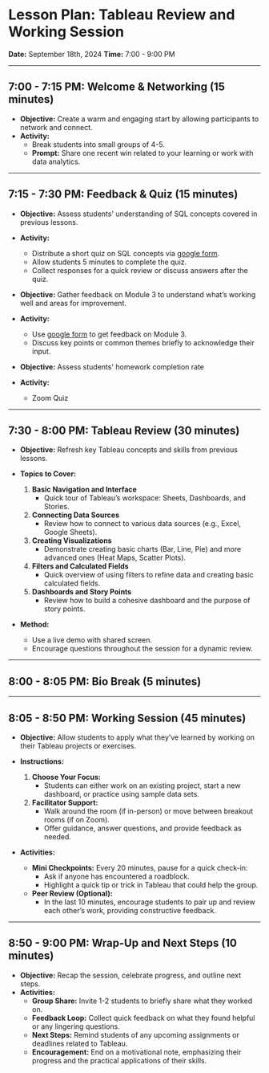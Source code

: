 # Lesson Plan: Tableau Review and Working Session

**Date:** September 18th, 2024 
**Time:** 7:00 - 9:00 PM  

---

## 7:00 - 7:15 PM: Welcome & Networking (15 minutes)

- **Objective:** Create a warm and engaging start by allowing participants to network and connect.
- **Activity:**
  - Break students into small groups of 4-5.
  - **Prompt:** Share one recent win related to your learning or work with data analytics.

---

## 7:15 - 7:30 PM: Feedback & Quiz (15 minutes)

- **Objective:** Assess students' understanding of SQL concepts covered in previous lessons.
- **Activity:**
  - Distribute a short quiz on SQL concepts via [google form](https://forms.gle/bvaLyU8M7vD7KNWt9). 
  - Allow students 5 minutes to complete the quiz.
  - Collect responses for a quick review or discuss answers after the quiz.
 
- **Objective:** Gather feedback on Module 3 to understand what’s working well and areas for improvement.
- **Activity:**
  - Use [google form](https://docs.google.com/forms/d/e/1FAIpQLSdD4ySs4AzmOEp03gHCZoZcZjoZMq0sM1i4eyhjpl5Exwf_sg/viewform) to get feedback on Module 3.
  - Discuss key points or common themes briefly to acknowledge their input.
 
- **Objective:** Assess students' homework completion rate 
- **Activity:**
  - Zoom Quiz

---

## 7:30 - 8:00 PM: Tableau Review (30 minutes)

- **Objective:** Refresh key Tableau concepts and skills from previous lessons.
- **Topics to Cover:**
  1. **Basic Navigation and Interface**  
     - Quick tour of Tableau’s workspace: Sheets, Dashboards, and Stories.
  2. **Connecting Data Sources**  
     - Review how to connect to various data sources (e.g., Excel, Google Sheets).
  3. **Creating Visualizations**  
     - Demonstrate creating basic charts (Bar, Line, Pie) and more advanced ones (Heat Maps, Scatter Plots).
  4. **Filters and Calculated Fields**  
     - Quick overview of using filters to refine data and creating basic calculated fields.
  5. **Dashboards and Story Points**  
     - Review how to build a cohesive dashboard and the purpose of story points.

- **Method:**
  - Use a live demo with shared screen.
  - Encourage questions throughout the session for a dynamic review.

---

## 8:00 - 8:05 PM: Bio Break (5 minutes)

---

## 8:05 - 8:50 PM: Working Session (45 minutes)

- **Objective:** Allow students to apply what they’ve learned by working on their Tableau projects or exercises.

- **Instructions:**
  1. **Choose Your Focus:**
     - Students can either work on an existing project, start a new dashboard, or practice using sample data sets.
  2. **Facilitator Support:**
     - Walk around the room (if in-person) or move between breakout rooms (if on Zoom).
     - Offer guidance, answer questions, and provide feedback as needed.

- **Activities:**
  - **Mini Checkpoints:** Every 20 minutes, pause for a quick check-in:
    - Ask if anyone has encountered a roadblock.
    - Highlight a quick tip or trick in Tableau that could help the group.
  - **Peer Review (Optional):**
    - In the last 10 minutes, encourage students to pair up and review each other’s work, providing constructive feedback.

---

## 8:50 - 9:00 PM: Wrap-Up and Next Steps (10 minutes)

- **Objective:** Recap the session, celebrate progress, and outline next steps.
- **Activities:**
  - **Group Share:** Invite 1-2 students to briefly share what they worked on.
  - **Feedback Loop:** Collect quick feedback on what they found helpful or any lingering questions.
  - **Next Steps:** Remind students of any upcoming assignments or deadlines related to Tableau.
  - **Encouragement:** End on a motivational note, emphasizing their progress and the practical applications of their skills.

